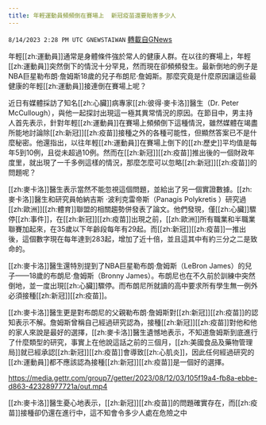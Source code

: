 ```yaml
---
title: 年輕運動員頻頻倒在賽場上  新冠疫苗還要貽害多少人
---
```

`8/14/2023 2:28 PM UTC GNEWSTAIWAN` [轉載自GNews](https://gnews.org/articles/1552226)

年輕[[zh:運動員]]通常是身體條件強於常人的健康人群。在以往的賽場上，年輕[[zh:運動員]]突然倒下的情況十分罕見，然而現在卻頻頻發生。最新倒地的例子是NBA巨星勒布朗·詹姆斯18歲的兒子布朗尼·詹姆斯。那麼究竟是什麼原因讓這些最健康的年輕[[zh:運動員]]接連倒在賽場上呢？

近日有媒體採訪了知名[[zh:心臟]]病專家[[zh:彼得·麥卡洛]]醫生（Dr. Peter McCullough），與他一起探討出現這一極其異常情況的原因。在節目中，男主持人首先表示，針對年輕[[zh:運動員]]在賽場上頻頻倒下這種情況，雖然媒體在竭盡所能地討論除[[zh:新冠]][[zh:疫苗]]接種之外的各種可能性，但顯然答案已不是什麼秘密。他還指出，以往年輕[[zh:運動員]]在賽場上倒下的[[zh:歷史]]平均值是每年5到10例，且從未超過10例。然而在[[zh:新冠]][[zh:疫苗]]推出後的一個財政年度里，就出現了一千多例這樣的情況，那麼怎麼可以忽略[[zh:新冠]][[zh:疫苗]]的問題呢？

[[zh:麥卡洛]]醫生表示當然不能忽視這個問題，並給出了另一個實證數據。[[zh:麥卡洛]]醫生和研究員帕納吉斯 ·波利克雷帝斯（Panagis Polykretis ）研究過[[zh:歐洲]][[zh:體育]]聯盟的相關趨勢併發表了論文。他們發現，僅[[zh:心臟]]驟停[[zh:事件]]，在[[zh:新冠]][[zh:疫苗]]出現之前，[[zh:歐洲]]所有職業和半職業聯賽加起來，在35歲以下年齡段每年有29起。而[[zh:新冠]][[zh:疫苗]]一推出後，這個數字現在每年達到283起，增加了近十倍，並且這其中有約三分之二是致命的。 

[[zh:麥卡洛]]醫生還特別提到了NBA巨星勒布朗·詹姆斯（LeBron James）的兒子——18歲的布朗尼·詹姆斯（Bronny James）。布朗尼也在不久前於訓練中突然倒地，並一度出現[[zh:心臟]]驟停。而布朗尼所就讀的高中要求所有學生無一例外必須接種[[zh:新冠]][[zh:疫苗]]。

[[zh:麥卡洛]]醫生更是對布朗尼的父親勒布朗·詹姆斯對[[zh:新冠]][[zh:疫苗]]的認知表示不解。詹姆斯曾稱自己經過研究認為，接種[[zh:新冠]][[zh:疫苗]]對他和他的家人來說是最好的選擇，[[zh:麥卡洛]]醫生遺憾地表示，不知道詹姆斯到底進行了什麼類型的研究，事實上在他說這話之前的三個月，[[zh:美國食品及藥物管理局]]就已經承認[[zh:新冠]][[zh:疫苗]]會導致[[zh:心肌炎]]，因此任何經過研究的[[zh:運動員]]都不應該認為接種[[zh:新冠]][[zh:疫苗]]是一個好的選擇。


https://media.gettr.com/group7/getter/2023/08/12/03/105f19a4-fb8a-ebbe-d863-42328977721a/out.mp4



[[zh:麥卡洛]]醫生憂心地表示，[[zh:新冠]][[zh:疫苗]]的問題確實存在，而[[zh:疫苗]]接種卻仍還在進行中，這不知會令多少人處在危險之中
